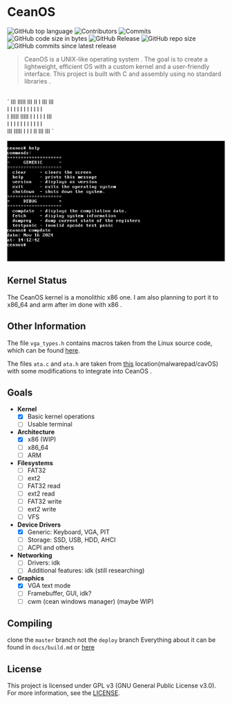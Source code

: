 # CeanOS 
![GitHub top language](https://img.shields.io/github/languages/top/ceanvalds/CeanOS)
![Contributors](https://img.shields.io/github/contributors/ceanvalds/CeanOS)
![Commits](https://img.shields.io/github/commit-activity/m/ceanvalds/CeanOS)
![GitHub code size in bytes](https://img.shields.io/github/languages/code-size/ceanvalds/CeanOS)
![GitHub Release](https://img.shields.io/github/v/release/ceanvalds/CeanOS?include_prereleases)
![GitHub repo size](https://img.shields.io/github/repo-size/ceanvalds/CeanOS)
![GitHub commits since latest release](https://img.shields.io/github/commits-since/ceanvalds/ceanos/latest?include_prereleases)

  > CeanOS is a UNIX-like operating system . The goal is to create a lightweight, efficient OS with a custom kernel and a user-friendly interface. This project is built with C and assembly using no standard libraries . 

<br>
` III  IIIII  III  II  I  III   III   <br>
I   I I     I   I I I I I   I I    <br>  
I     IIIII IIIII I I I I   I  III   <br>
I   I I     I   I I I I I   I     I  <br>
 III  IIIII I   I I  II  III   III `<br>

![image](res/screenshot.png)

## Kernel Status
The CeanOS kernel is a monolithic x86 one. I am also planning to port it to x86_64 and arm after im done with x86 .

## Other Information
The file `vga_types.h` contains macros taken from the Linux source code, which can be found [here](https://github.com/torvalds/linux/blob/42f7652d3eb527d03665b09edac47f85fb600924/include/video/vga.h).

The files `ata.c` and `ata.h` are taken from [this](https://github.com/malwarepad/cavOS/blob/2ad71233123bf610188cc6d4d3cda30d8e275909/src/kernel/drivers/) location(malwarepad/cavOS) with some modifications to integrate into CeanOS . 

## Goals
- **Kernel**
  - [x] Basic kernel operations
  - [ ] Usable terminal
- **Architecture**
  - [x] x86 (WIP)
  - [ ] x86_64
  - [ ] ARM
- **Filesystems**
  - [ ] FAT32
  - [ ] ext2
  - [ ] FAT32 read
  - [ ] ext2 read
  - [ ] FAT32 write
  - [ ] ext2 write
  - [ ] VFS
- **Device Drivers**
  - [x] Generic: Keyboard, VGA, PIT
  - [ ] Storage: SSD, USB, HDD, AHCI
  - [ ] ACPI and others
- **Networking**
  - [ ] Drivers: idk
  - [ ] Additional features: idk (still researching)
- **Graphics**
  - [x] VGA text mode
  - [ ] Framebuffer, GUI, idk?
  - [ ] cwm (cean windows manager) (maybe WIP)

## Compiling
clone the `master` branch not the `deploy` branch
Everything about it can be found in `docs/build.md` or [here](docs/build.md)

## License
This project is licensed under GPL v3 (GNU General Public License v3.0). For more information, see the [LICENSE](LICENSE).
